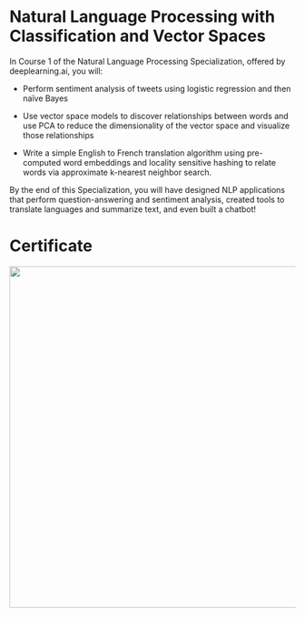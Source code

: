 # Natural Language Processing with Classification and Vector Spaces


In Course 1 of the Natural Language Processing Specialization, offered by deeplearning.ai, you will:   

- Perform sentiment analysis of tweets using logistic regression and then naïve Bayes

- Use vector space models to discover relationships between words and use PCA to reduce the dimensionality of the vector space and visualize those relationships

- Write a simple English to French translation algorithm using pre-computed word embeddings and locality sensitive hashing to relate words via approximate k-nearest neighbor search.  

By the end of this Specialization, you will have designed NLP applications that perform question-answering and sentiment analysis, created tools to translate languages and summarize text, and even built a chatbot! 

# Certificate

<img src='https://s3.amazonaws.com/coursera_assets/meta_images/generated/CERTIFICATE_LANDING_PAGE/CERTIFICATE_LANDING_PAGE~AKEXKJE2SPA8/CERTIFICATE_LANDING_PAGE~AKEXKJE2SPA8.jpeg' width=8000 height=600>
